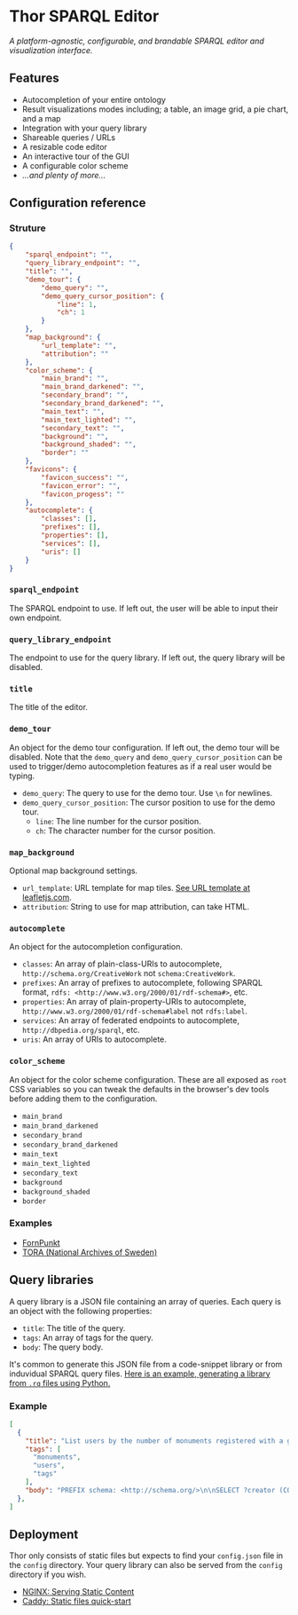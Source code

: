 # Thor SPARQL Editor

_A platform-agnostic, configurable, and brandable SPARQL editor and visualization interface._

## Features

 - Autocompletion of your entire ontology
 - Result visualizations modes including; a table, an image grid, a pie chart, and a map
 - Integration with your query library
 - Shareable queries / URLs
 - A resizable code editor
 - An interactive tour of the GUI
 - A configurable color scheme
 - _...and plenty of more..._

## Configuration reference

### Struture

```json
{
    "sparql_endpoint": "",
    "query_library_endpoint": "",
    "title": "",
    "demo_tour": {
        "demo_query": "",
        "demo_query_cursor_position": {
            "line": 1,
            "ch": 1
        }
    },
    "map_background": {
        "url_template": "",
        "attribution": ""
    },
    "color_scheme": {
        "main_brand": "",
        "main_brand_darkened": "",
        "secondary_brand": "",
        "secondary_brand_darkened": "",
        "main_text": "",
        "main_text_lighted": "",
        "secondary_text": "",
        "background": "",
        "background_shaded": "",
        "border": ""
    },
    "favicons": {
        "favicon_success": "",
        "favicon_error": "",
        "favicon_progess": ""
    },
    "autocomplete": {
        "classes": [],
        "prefixes": [],
        "properties": [],
        "services": [],
        "uris": []
    }
}
```

### `sparql_endpoint`

The SPARQL endpoint to use. If left out, the user will be able to input their own endpoint.

### `query_library_endpoint`

The endpoint to use for the query library. If left out, the query library will be disabled.

### `title`

The title of the editor.

### `demo_tour`

An object for the demo tour configuration. If left out, the demo tour will be disabled. Note that the `demo_query` and `demo_query_cursor_position` can be used to trigger/demo autocompletion features as if a real user would be typing.

 - `demo_query`: The query to use for the demo tour. Use `\n` for newlines.
 - `demo_query_cursor_position`: The cursor position to use for the demo tour.
    - `line`: The line number for the cursor position.
    - `ch`: The character number for the cursor position.

### `map_background`

Optional map background settings.

 - `url_template`: URL template for map tiles. [See URL template at leafletjs.com](https://leafletjs.com/reference.html#tilelayer).
 - `attribution`: String to use for map attribution, can take HTML.

### `autocomplete`

An object for the autocompletion configuration.

 - `classes`: An array of plain-class-URIs to autocomplete, `http://schema.org/CreativeWork` not `schema:CreativeWork`.
 - `prefixes`: An array of prefixes to autocomplete, following SPARQL format, `rdfs: <http://www.w3.org/2000/01/rdf-schema#>`, etc.
 - `properties`: An array of plain-property-URIs to autocomplete, `http://www.w3.org/2000/01/rdf-schema#label` not `rdfs:label`.
 - `services`: An array of federated endpoints to autocomplete, `http://dbpedia.org/sparql`, etc.
 - `uris`: An array of URIs to autocomplete.

### `color_scheme`

An object for the color scheme configuration. These are all exposed as `root` CSS variables so you can tweak the defaults in the browser's dev tools before adding them to the configuration.

 - `main_brand`
 - `main_brand_darkened`
 - `secondary_brand`
 - `secondary_brand_darkened`
 - `main_text`
 - `main_text_lighted`
 - `secondary_text`
 - `background`
 - `background_shaded`
 - `border`

### Examples

 - [FornPunkt](https://github.com/fornpunkt/sparql/blob/main/thor-configuration/config.json)
 - [TORA (National Archives of Sweden)](https://github.com/Riksarkivet/ra-sokprototyper/blob/main/thor/config.json)

## Query libraries

A query library is a JSON file containing an array of queries. Each query is an object with the following properties:

 - `title`: The title of the query.
 - `tags`: An array of tags for the query.
 - `body`: The query body.

It's common to generate this JSON file from a code-snippet library or from induvidual SPARQL query files. [Here is an example, generating a library from `.rq` files using Python.](https://github.com/fornpunkt/sparql/tree/main#adding-queries-to-the-library)

### Example

```json
[
  {
    "title": "List users by the number of monuments registered with a given tag",
    "tags": [
      "monuments",
      "users",
      "tags"
    ],
    "body": "PREFIX schema: <http://schema.org/>\n\nSELECT ?creator (COUNT(?monument) AS ?monument_count) WHERE {\n  BIND(<https://fornpunkt.se/tagg/stensattning> AS ?tag)\n  ?monument schema:keywords ?tag ;\n        a schema:CreativeWork ;\n        schema:creator ?creator .\n}\nGROUP BY ?creator\nORDER BY DESC(?monument_count)\n"
  },
]
```

## Deployment

Thor only consists of static files but expects to find your `config.json` file in the `config` directory. Your query library can also be served from the `config` directory if you wish.

 - [NGINX: Serving Static Content](https://docs.nginx.com/nginx/admin-guide/web-server/serving-static-content/)
 - [Caddy: Static files quick-start](https://caddyserver.com/docs/quick-starts/static-files)
